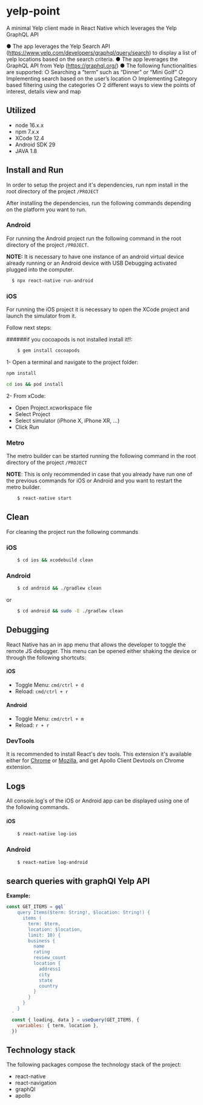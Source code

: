 # yelp-point
A minimal Yelp client made in React Native which leverages the Yelp GraphQL API

● The app leverages the Yelp Search API 
(https://www.yelp.com/developers/graphql/query/search) to display a list of yelp locations based on the search criteria. 
● The app leverages the GraphQL API from Yelp (https://graphql.org/) 
● The following functionalities are supported: 
○ Searching a “term” such as “Dinner” or “Mini Golf” 
○ Implementing search based on the user’s location
○ Implementing Category based filtering using the categories
○ 2 different ways to view the points of interest, details view and map

## Utilized

- node 16.x.x
- npm 7.x.x
- XCode 12.4
- Android SDK 29
- JAVA 1.8

## Install and Run

In order to setup the project and it's dependencies, run npm install in the root directory of the project `/PROJECT`

After installing the dependencies, run the following commands depending on the platform you want to run.

### Android

For running the Android project run the following command in the root directory of the project `/PROJECT`.

**NOTE:** It is necessary to have one instance of an android virtual device already running or an Android device with USB Debugging activated plugged into the computer.

```bash
  $ npx react-native run-android
```

### iOS

For running the iOS project it is necessary to open the XCode project and launch the simulator from it.

Follow next steps:

######if you cocoapods is not installed install it!!:

```bash
	$ gem install cocoapods
```

1- Open a terminal and navigate to the project folder:

```bash
npm install
```

```bash
cd ios && pod install
```

2- From xCode:

- Open Project.xcworkspace file
- Select Project 
- Select simulator (iPhone X, iPhone XR, ...)
- Click Run

### Metro

The metro builder can be started running the following command in the root directory of the project `/PROJECT`

**NOTE**: This is only recommended in case that you already have run one of the previous commands for iOS or Android and you want to restart the metro builder.

```bash
	$ react-native start
```

## Clean

For cleaning the project run the following commands

### iOS

```bash
	$ cd ios && xcodebuild clean
```

### Android

```bash
	$ cd android && ./gradlew clean
```

or

```bash
	$ cd android && sudo -E ./gradlew clean
```

## Debugging

React Native has an in app menu that allows the developer to toggle the remote JS debugger. This menu can be opened either shaking the device or through the following shortcuts:

#### iOS

- Toggle Menu: `cmd/ctrl + d`
- Reload: `cmd/ctrl + r`

#### Android

- Toggle Menu: `cmd/ctrl + m`
- Reload: `r + r`

### DevTools

It is recommended to install React's dev tools. This extension it's available either for [Chrome](https://chrome.google.com/webstore/detail/react-developer-tools/fmkadmapgofadopljbjfkapdkoienihi) or [Mozilla](https://addons.mozilla.org/es/firefox/addon/react-devtools/), and get Apollo Client Devtools on Chrome extension.

## Logs

All console.log's of the iOS or Android app can be displayed using one of the following commands.

#### iOS

```bash
	$ react-native log-ios
```

### Android

```bash
	$ react-native log-android
```

## search queries with graphQl Yelp API


**Example:**

``` javascript
const GET_ITEMS = gql`
    query Items($term: String!, $location: String!) {
      items (
        term: $term,
        location: $location,
        limit: 10) {
        business {
          name
          rating
          review_count
          location {
            address1
            city
            state
            country
          }
        }
      }
    }
  `
  const { loading, data } = useQuery(GET_ITEMS, {
    variables: { term, location },
  })
```

## Technology stack

The following packages compose the technology stack of the project:

- react-native
- react-navigation
- graphQl
- apollo
